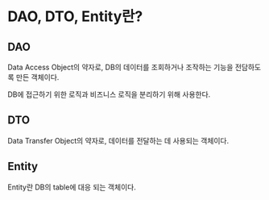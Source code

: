 # DAO, DTO, Entity란?

## DAO

Data Access Object의 약자로, DB의 데이터를 조회하거나 조작하는 기능을 전담하도록 만든 객체이다.

DB에 접근하기 위한 로직과 비즈니스 로직을 분리하기 위해 사용한다.

## DTO

Data Transfer Object의 약자로, 데이터를 전달하는 데 사용되는 객체이다.

## Entity

Entity란 DB의 table에 대응 되는 객체이다.
